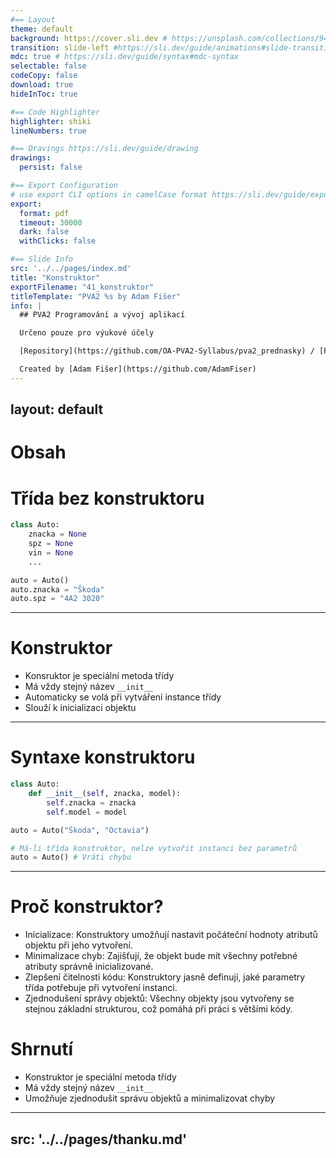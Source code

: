 ```yaml
---
#== Layout
theme: default
background: https://cover.sli.dev # https://unsplash.com/collections/94734566/slidev
transition: slide-left #https://sli.dev/guide/animations#slide-transitions
mdc: true # https://sli.dev/guide/syntax#mdc-syntax
selectable: false
codeCopy: false
download: true
hideInToc: true

#== Code Highlighter
highlighter: shiki
lineNumbers: true

#== Dravings https://sli.dev/guide/drawing
drawings:
  persist: false

#== Export Configuration
# use export CLI options in camelCase format https://sli.dev/guide/exporting.html
export:
  format: pdf
  timeout: 30000
  dark: false
  withClicks: false

#== Slide Info
src: '../../pages/index.md'
title: "Konstruktor"
exportFilename: "41_konstruktor"
titleTemplate: "PVA2 %s by Adam Fišer"
info: |
  ## PVA2 Programování a vývoj aplikací

  Určeno pouze pro výukové účely

  [Repository](https://github.com/OA-PVA2-Syllabus/pva2_prednasky) / [Prezentace](https://oa-pva2-syllabus.github.io/pva2_prednasky/)

  Created by [Adam Fišer](https://github.com/AdamFiser)
---
```

layout: default
---

#  Obsah

<Toc :columns="2" minDepth="1" maxDepth="1"></Toc>
---

# Třída bez konstruktoru

```python
class Auto:
    znacka = None
    spz = None
    vin = None
    ...
```

```python
auto = Auto()
auto.znacka = "Škoda"
auto.spz = "4A2 3020"
```
        

---

# Konstruktor

- Konsruktor je speciální metoda třídy
- Má vždy stejný název `__init__` 
- Automaticky se volá při vytváření instance třídy
- Slouží k inicializaci objektu

---

# Syntaxe konstruktoru

```python
class Auto:
    def __init__(self, znacka, model):
        self.znacka = znacka
        self.model = model
```

```python
auto = Auto("Škoda", "Octavia")
```

```python
# Má-li třída konstruktor, nelze vytvořit instanci bez parametrů
auto = Auto() # Vráti chybu
```

---

# Proč konstruktor?

- Inicializace: Konstruktory umožňují nastavit počáteční hodnoty atributů objektu při jeho vytvoření.
- Minimalizace chyb: Zajišťují, že objekt bude mít všechny potřebné atributy správně inicializované.
- Zlepšení čitelnosti kódu: Konstruktory jasně definují, jaké parametry třída potřebuje při vytvoření instanci.
- Zjednodušení správy objektů: Všechny objekty jsou vytvořeny se stejnou základní strukturou, což pomáhá při práci s většími kódy.

# Shrnutí

- Konstruktor je speciální metoda třídy
- Má vždy stejný název `__init__`
- Umožňuje zjednodušit správu objektů a minimalizovat chyby



---
src: '../../pages/thanku.md'
---